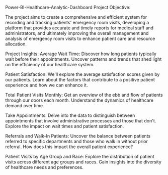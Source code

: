 Power-BI-Healthcare-Analytic-Dashboard
Project Objective:

The project aims to create a comprehensive and efficient system for recording and tracking patients' emergency room visits, developing a platform that provides accurate and timely reports for medical staff and administrators, and ultimately improving the overall management and analysis of emergency room visits to enhance patient care and resource allocation.

Project Insights:
Average Wait Time: Discover how long patients typically wait before their appointments. Uncover patterns and trends that shed light on the efficiency of our healthcare system.

Patient Satisfaction: We'll explore the average satisfaction scores given by our patients. Learn about the factors that contribute to a positive patient experience and how we can enhance it.

Total Patient Visits Monthly: Get an overview of the ebb and flow of patients through our doors each month. Understand the dynamics of healthcare demand over time.

Take Appointments: Delve into the data to distinguish between appointments that involve administrative processes and those that don't. Explore the impact on wait times and patient satisfaction.

Referrals and Walk-In Patients: Uncover the balance between patients referred to specific departments and those who walk in without prior referral. How does this impact the overall patient experience?

Patient Visits by Age Group and Race: Explore the distribution of patient visits across different age groups and races. Gain insights into the diversity of healthcare needs and preferences.

